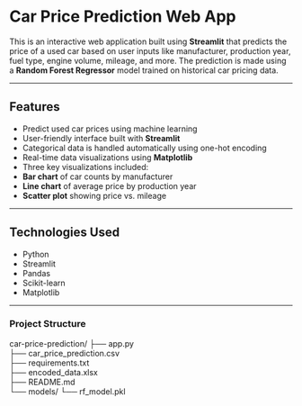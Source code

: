 #  Car Price Prediction Web App

This is an interactive web application built using **Streamlit** that predicts the price of a used car based on user inputs like manufacturer, production year, fuel type, engine volume, mileage, and more. The prediction is made using a **Random Forest Regressor** model trained on historical car pricing data.

---

##  Features

-  Predict used car prices using machine learning
-  User-friendly interface built with **Streamlit**
-  Categorical data is handled automatically using one-hot encoding
-  Real-time data visualizations using **Matplotlib**
-  Three key visualizations included:
  - **Bar chart** of car counts by manufacturer
  - **Line chart** of average price by production year
  - **Scatter plot** showing price vs. mileage

---

##  Technologies Used

- Python
- Streamlit
- Pandas
- Scikit-learn
- Matplotlib

---

### Project Structure

car-price-prediction/
├── app.py                      
├── car_price_prediction.csv   
├── requirements.txt            
├── encoded_data.xlsx          
├── README.md                  
└── models/
    └── rf_model.pkl           
